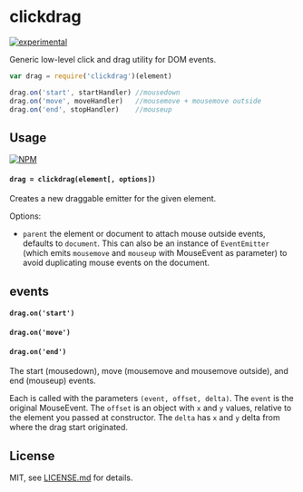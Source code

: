 # clickdrag

[![experimental](http://badges.github.io/stability-badges/dist/experimental.svg)](http://github.com/badges/stability-badges)

Generic low-level click and drag utility for DOM events.

```js
var drag = require('clickdrag')(element)

drag.on('start', startHandler) //mousedown
drag.on('move', moveHandler)   //mousemove + mousemove outside
drag.on('end', stopHandler)    //mouseup
```

## Usage

[![NPM](https://nodei.co/npm/clickdrag.png)](https://nodei.co/npm/clickdrag/)

#### `drag = clickdrag(element[, options])`

Creates a new draggable emitter for the given element.

Options:

- `parent` the element or document to attach mouse outside events, defaults to `document`. This can also be an instance of `EventEmitter` (which emits `mousemove` and `mouseup` with MouseEvent as parameter) to avoid duplicating mouse events on the document.

## events

#### `drag.on('start')`
#### `drag.on('move')`
#### `drag.on('end')`

The start (mousedown), move (mousemove and mousemove outside), and end (mouseup) events. 

Each is called with the parameters `(event, offset, delta)`. The `event` is the original MouseEvent. The `offset` is an object with `x` and `y` values, relative to the element you passed at constructor. The `delta` has `x` and `y` delta from where the drag start originated.

## License

MIT, see [LICENSE.md](http://github.com/mattdesl/clickdrag/blob/master/LICENSE.md) for details.
